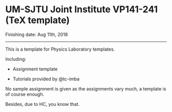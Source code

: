 # UM-SJTU Joint Institute VP141-241 (TeX template)

Finishing date: Aug 11th, 2018
_____________________
This is a template for Physics Laboratory templates.

Including: 

* Assignment template

* Tutorials provided by @tc-imba

No sample assignment is given as the assignments vary much, a template is of course enough.

Besides, due to HC, you know that.
